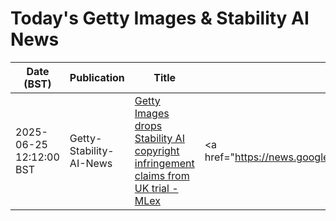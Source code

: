 # Today's Getty Images & Stability AI News

| Date (BST) | Publication | Title | Summary |
|------------|-------------|-------|---------|
| 2025-06-25 12:12:00 BST | Getty-Stability-AI-News | [Getty Images drops Stability AI copyright infringement claims from UK trial - MLex](https://news.google.com/rss/articles/CBMi2gFBVV95cUxNNm5ZV1lDNGxlOEc0Z0RkLWJ3YUE3SkxvbkowQWRqNXVXbFFpOGo1X1BwY1RYYnpBZzFmTmRJY21GTEs5U3c1cWFWUUpuelRkMXdNQ1lKRG5Wa0pTc0gtWmdzcE9pcnctTHl6S2NlYmthRklBQjV3YzJHSjhIczZqTGdEWWt6cFl3RGZPX1JFR3lCTGZ5czN3MmJaVDNJY2hwQmlpazdHLUVvSmhpNEI4X0RjQmF3bER2OGttVTJMOHd4dDVsNmtUT3lOLVhCbG1INkNrcVR1QUtUZ9IBWkFVX3lxTE1Vd2NzblYxSV9GLW43NFYtUmRHeEsyVVhZQ3lDclgwV2pFR1FEbVU5VnlvcUF3Y0xiY3pLUWNVQUJoa1J3S1FQczh0c0wxWTRsX2JkempSNnFGUQ?oc=5) | <a href="https://news.google.com/rss/articles/CBMi2gFBVV95cUxNNm5ZV1lDNGxlOEc0Z0RkLWJ3YUE3SkxvbkowQWRqNXVXbFFpOGo1X1BwY1RYYnpBZzFmTmRJY21GTEs5U3c1cWFWUUpuelRkMXdNQ1lKRG5Wa0pTc0gtWmdzcE9pcnctTHl6S2NlYm... |
